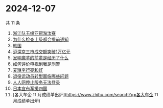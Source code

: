 # 2024-12-07

共 11 条

<!-- BEGIN -->
<!-- 最后更新时间 Sat Dec 07 2024 10:57:53 GMT+0800 (China Standard Time) -->

1. [浙江队无缘亚冠淘汰赛](https://www.zhihu.com/search?q=浙江队无缘亚冠淘汰赛)
1. [为什么检查上级都会提前通知](https://www.zhihu.com/search?q=为什么检查上级都会提前通知)
1. [韩国](https://www.zhihu.com/search?q=韩国)
1. [沪深京三市成交额突破1万亿元](https://www.zhihu.com/search?q=沪深京三市成交额突破1万亿元)
1. [发明魔芋的前辈是经历了什么](https://www.zhihu.com/search?q=发明魔芋的前辈是经历了什么)
1. [如何评价电视剧我是刑警](https://www.zhihu.com/search?q=如何评价电视剧我是刑警)
1. [麦琳李行亮和好](https://www.zhihu.com/search?q=麦琳李行亮和好)
1. [退役运动员转型面临哪些问题](https://www.zhihu.com/search?q=退役运动员转型面临哪些问题)
1. [人人网停止服务无法登录](https://www.zhihu.com/search?q=人人网停止服务无法登录)
1. [日本宣布军援四国](https://www.zhihu.com/search?q=日本宣布军援四国)
1. [各大车企 11 月成绩单出炉](https://www.zhihu.com/search?q=各大车企 11
   月成绩单出炉)

<!-- END -->
